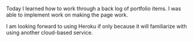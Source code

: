 Today I learned how to work through a back log of portfolio items. I was able to implement work on making the page work.

I am looking forward to using Heroku if only because it will familiarize with using another cloud-based service. 
